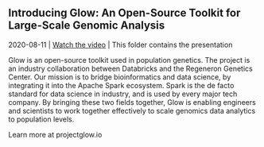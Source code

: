 ## Introducing Glow: An Open-Source Toolkit for Large-Scale Genomic Analysis

2020-08-11 | [Watch the video](https://www.youtube.com/watch?v=SQxGx6RTMA8) | This folder contains the presentation

Glow is an open-source toolkit used in population genetics. The project is an industry collaboration between Databricks and the Regeneron Genetics Center. Our mission is to bridge bioinformatics and data science, by integrating it into the Apache Spark ecosystem. Spark is the de facto standard for data science in industry, and is used by every major tech company. By bringing these two fields together, Glow is enabling engineers and scientists to work together effectively to scale genomics data analytics to population levels.

Learn more at projectglow.io

